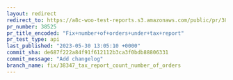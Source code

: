 ```yaml
---
layout: redirect
redirect_to: https://a8c-woo-test-reports.s3.amazonaws.com/public/pr/38525/api/index.html
pr_number: 38525
pr_title_encoded: "Fix+number+of+orders+under+tax+report"
pr_test_type: api
last_published: "2023-05-30 13:05:10 +0000"
commit_sha: de687f222a84f91f612112b3ca3f0bdb88806331
commit_message: "Add changelog"
branch_name: fix/38347_tax_report_count_number_of_orders
---
```

